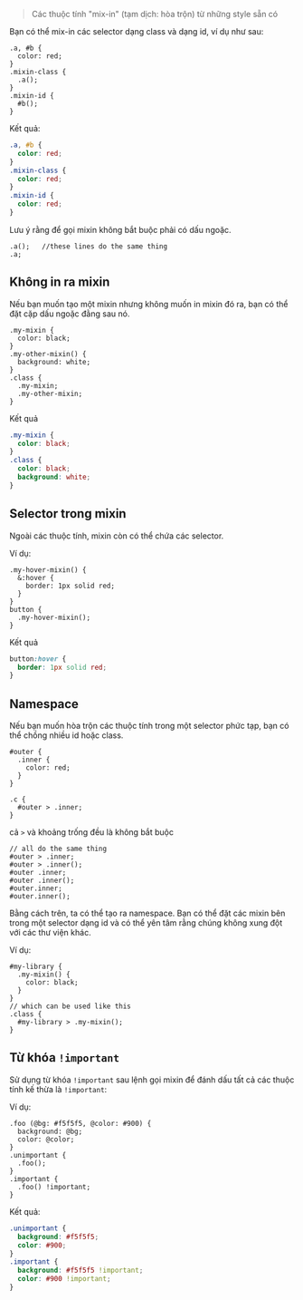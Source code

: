 > Các thuộc tính "mix-in" (tạm dịch: hòa trộn) từ những style sẵn có

Bạn có thể mix-in các selector dạng class và dạng id, ví dụ như sau:

```less
.a, #b {
  color: red;
}
.mixin-class {
  .a();
}
.mixin-id {
  #b();
}
```
Kết quả:
```css
.a, #b {
  color: red;
}
.mixin-class {
  color: red;
}
.mixin-id {
  color: red;
}
```

Lưu ý rằng để gọi mixin không bắt buộc phải có dấu ngoặc.

```less
.a();   //these lines do the same thing
.a;
```

## Không in ra mixin

Nếu bạn muốn tạo một mixin nhưng không muốn in mixin đó ra, bạn có thể đặt cặp dấu ngoặc đằng sau nó.

```less
.my-mixin {
  color: black;
}
.my-other-mixin() {
  background: white;
}
.class {
  .my-mixin;
  .my-other-mixin;
}
```
Kết quả

```css
.my-mixin {
  color: black;
}
.class {
  color: black;
  background: white;
}
```

## Selector trong mixin

Ngoài các thuộc tính, mixin còn có thể chứa các selector.

Ví dụ:

```less
.my-hover-mixin() {
  &:hover {
    border: 1px solid red;
  }
}
button {
  .my-hover-mixin();
}
```

Kết quả

```css
button:hover {
  border: 1px solid red;
}
```

## Namespace

Nếu bạn muốn hòa trộn các thuộc tính trong một selector phức tạp, bạn có thể chồng nhiều id hoặc class.

```less
#outer {
  .inner {
    color: red;
  }
}

.c {
  #outer > .inner;
}
```

cả `>` và khoảng trống đều là không bắt buộc

```less
// all do the same thing
#outer > .inner;
#outer > .inner();
#outer .inner;
#outer .inner();
#outer.inner;
#outer.inner();
```

Bằng cách trên, ta có thể tạo ra namespace. Bạn có thể đặt các mixin bên trong một selector dạng id và có thể yên tâm rằng chúng không xung đột với các thư viện khác.

Ví dụ:

```less
#my-library {
  .my-mixin() {
    color: black;
  }
}
// which can be used like this
.class {
  #my-library > .my-mixin();
}
```

## Từ khóa `!important`

Sử dụng từ khóa `!important` sau lệnh gọi mixin để đánh dấu tất cả các thuộc tính kế thừa là `!important`:

Ví dụ:

```less
.foo (@bg: #f5f5f5, @color: #900) {
  background: @bg;
  color: @color;
}
.unimportant {
  .foo();
}
.important {
  .foo() !important;
}
```

Kết quả:

```css
.unimportant {
  background: #f5f5f5;
  color: #900;
}
.important {
  background: #f5f5f5 !important;
  color: #900 !important;
}
```
